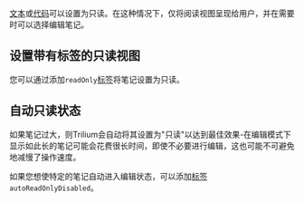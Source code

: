 [文本](./文本笔记.md)或[代码](./代码笔记.md)可以设置为只读。在这种情况下，仅将阅读视图呈现给用户，并在需要时可以选择编辑笔记。

## 设置带有标签的只读视图

您可以通过添加`readOnly`[标签](./属性.md)将笔记设置为只读。

## 自动只读状态

如果笔记过大，则Trilium会自动将其设置为"只读"以达到最佳效果-在编辑模式下显示如此长的笔记可能会花费很长时间，即使不必要进行编辑，这也可能不可避免地减慢了操作速度。

如果您想使特定的笔记自动进入编辑状态，可以添加[标签](./属性.md) `autoReadOnlyDisabled`。
